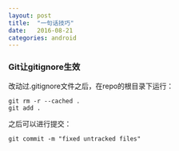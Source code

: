 ```yaml
---
layout: post
title:  "一句话技巧"
date:   2016-08-21
categories: android
---
```


### Git让gitignore生效

改动过.gitignore文件之后，在repo的根目录下运行：    

    git rm -r --cached .
    git add .


之后可以进行提交：    
    
    git commit -m "fixed untracked files"
    